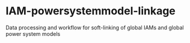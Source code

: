 # IAM-powersystemmodel-linkage
Data processing and workflow for soft-linking of global IAMs and global power system models
